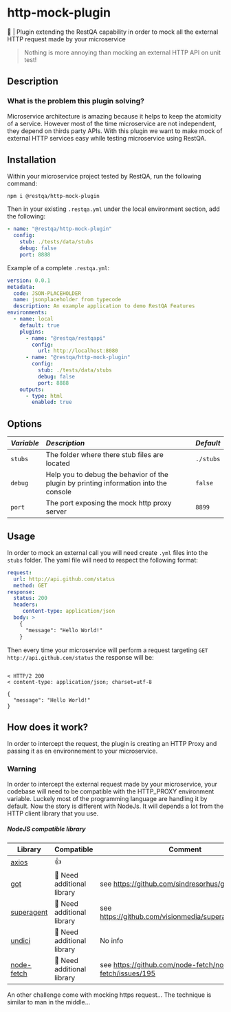 # http-mock-plugin

👻 | Plugin extending the RestQA capability in order to mock all the external HTTP request made by your microservice

> Nothing is more annoying than mocking an external HTTP API on unit test!


## Description

### What is the problem this plugin solving?

Microservice architecture is amazing because it helps to keep the atomicity of a service. However most of the time microservice are not independent, they depend on thirds party APIs.
With this plugin we want to make mock of external HTTP services easy while testing microservice using RestQA.

## Installation

Within your microservice project tested by RestQA, run the following command:

```
npm i @restqa/http-mock-plugin
```

Then in your existing `.restqa.yml` under the local environment section, add the following:

```yaml
- name: "@restqa/http-mock-plugin"
  config:
    stub: ./tests/data/stubs
    debug: false
    port: 8888
```

Example of a complete `.restqa.yml`: 

```yaml
version: 0.0.1
metadata:
  code: JSON-PLACEHOLDER
  name: jsonplaceholder from typecode
  description: An example application to demo RestQA Features
environments:
  - name: local
    default: true
    plugins:
      - name: "@restqa/restqapi"
        config:
          url: http://localhost:8080
      - name: "@restqa/http-mock-plugin"
        config:
          stub: ./tests/data/stubs
          debug: false
          port: 8888
    outputs:
      - type: html
        enabled: true
```

## Options

| *Variable*   | *Description*                                                                         | *Default*             |
|:------------ |:--------------------------------------------------------------------------------------|:----------------------|
| `stubs`      | The folder where there stub files are located                                         | `./stubs`             |
| `debug   `   | Help you to debug the behavior of the plugin by printing information into the console | `false`               |
| `port`       | The port exposing the mock http proxy server                                          | `8899`                |     


## Usage

In order to mock an external call you will need create `.yml` files into the `stubs` folder.
The yaml file will need to respect the following format:

```yaml
request:
  url: http://api.github.com/status
  method: GET
response:
  status: 200
  headers:
     content-type: application/json
  body: >
    {
      "message": "Hello World!"
    }
```

Then every time your microservice will perform a request targeting `GET http://api.github.com/status` the response will be:

```

< HTTP/2 200
< content-type: application/json; charset=utf-8

{
  "message": "Hello World!"
}
```

## How does it work?

In order to intercept the request, the plugin is creating an HTTP Proxy and passing it as en environnement to your microservice.

### Warning

In order to intercept the external request made by your microservice, your codebase will need to be compatible with the HTTP_PROXY environment variable.
Luckely most of the programming language are handling it by default.
Now the story is different with NodeJs. It will depends a lot from the HTTP client library that you use.

##### NodeJS compatible library

| Library | Compatible | Comment |
| ----------| ---------- | ------- |
| [axios](https://www.npmjs.com/package/axios) | 👍  | |
| [got](https://www.npmjs.com/package/got) | 🚫  Need additional library | see https://github.com/sindresorhus/got/issues/560 |
| [superagent](https://www.npmjs.com/package/superagent) | 🚫  Need additional library | see https://github.com/visionmedia/superagent/issues/1 |
| [undici](https://www.npmjs.com/package/undici) | 🚫  Need additional library | No info |
| [node-fetch](https://www.npmjs.com/package/node-fetch) | 🚫  Need additional library | see https://github.com/node-fetch/node-fetch/issues/195 |


An other challenge come with mocking https request...  The technique is similar to man in the middle...

